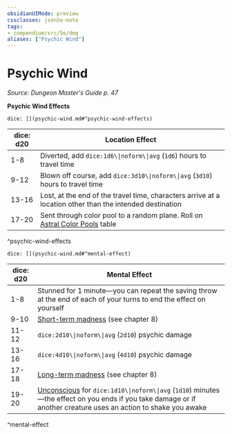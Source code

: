 ```yaml
---
obsidianUIMode: preview
cssclasses: json5e-note
tags:
- compendium/src/5e/dmg
aliases: ["Psychic Wind"]
---
```

# Psychic Wind
*Source: Dungeon Master's Guide p. 47* 

**Psychic Wind Effects**

`dice: [](psychic-wind.md#^psychic-wind-effects)`

| dice: d20 | Location Effect |
|-----------|-----------------|
| 1-8 | Diverted, add `dice:1d6\\|noform\\|avg` (`1d6`) hours to travel time |
| 9-12 | Blown off course, add `dice:3d10\\|noform\\|avg` (`3d10`) hours to travel time |
| 13-16 | Lost, at the end of the travel time, characters arrive at a location other than the intended destination |
| 17-20 | Sent through color pool to a random plane. Roll on [Astral Color Pools](2-Mechanics/CLI/tables/astral-color-pools.md) table |
^psychic-wind-effects

`dice: [](psychic-wind.md#^mental-effect)`

| dice: d20 | Mental Effect |
|-----------|---------------|
| 1-8 | Stunned for 1 minute—you can repeat the saving throw at the end of each of your turns to end the effect on yourself |
| 9-10 | [Short-term madness](2-Mechanics/CLI/tables/short-term-madness.md) (see chapter 8) |
| 11-12 | `dice:2d10\\|noform\\|avg` (`2d10`) psychic damage |
| 13-16 | `dice:4d10\\|noform\\|avg` (`4d10`) psychic damage |
| 17-18 | [Long-term madness](2-Mechanics/CLI/tables/long-term-madness.md) (see chapter 8) |
| 19-20 | [Unconscious](2-Mechanics/CLI/rules/conditions.md#Unconscious) for `dice:1d10\\|noform\\|avg` (`1d10`) minutes—the effect on you ends if you take damage or if another creature uses an action to shake you awake |
^mental-effect